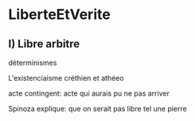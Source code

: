 # LiberteEtVerite

## I) Libre arbitre

déterminismes

L'existenciaisme créthien et athéeo

acte contingent: acte qui aurais pu ne pas arriver


Spinoza explique: que on serait pas libre tel une pierre

